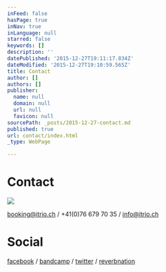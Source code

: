 ```yaml
---
inFeed: false
hasPage: true
inNav: true
inLanguage: null
starred: false
keywords: []
description: ''
datePublished: '2015-12-27T19:11:17.834Z'
dateModified: '2015-12-27T19:10:59.565Z'
title: Contact
author: []
authors: []
publisher:
  name: null
  domain: null
  url: null
  favicon: null
sourcePath: _posts/2015-12-27-contact.md
published: true
url: contact/index.html
_type: WebPage

---
```

# Contact
![](https://the-grid-user-content.s3-us-west-2.amazonaws.com/94000e8b-65c2-4ee7-9170-672046bbd587.jpg)

booking@itrio.ch / +41(0)76 679 70 35 / info@itrio.ch

# Social

[facebook][0] / [bandcamp][1] / [twitter][2] / [reverbnation][3]

[0]: https://www.facebook.com/realitrio
[1]: http://itrio.bandcamp.com/
[2]: https://www.twitter.com/itriomusic
[3]: http://www.reverbnation.com/itrio2